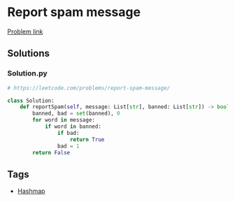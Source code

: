 # Report spam message

[Problem link](https://leetcode.com/problems/report-spam-message/)

## Solutions


### Solution.py
```py
# https://leetcode.com/problems/report-spam-message/

class Solution:
    def reportSpam(self, message: List[str], banned: List[str]) -> bool:
        banned, bad = set(banned), 0
        for word in message:
            if word in banned:
                if bad:
                    return True
                bad = 1
        return False
```
## Tags

* [Hashmap](/Collections/hashmap.md#hashmap)
